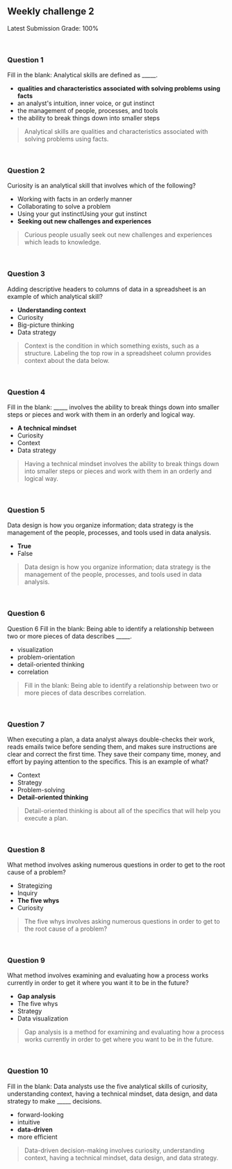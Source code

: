 ## Weekly challenge 2
Latest Submission Grade: 100%

&nbsp;

### Question 1

Fill in the blank: Analytical skills are defined as _____. 

* **qualities and characteristics associated with solving problems using facts**
* an analyst's intuition, inner voice, or gut instinct
* the management of people, processes, and tools 
* the ability to break things down into smaller steps

> Analytical skills are qualities and characteristics associated with solving problems using facts.

&nbsp;

### Question 2

Curiosity is an analytical skill that involves which of the following? 


* Working with facts in an orderly manner
* Collaborating to solve a problem 
* Using your gut instinctUsing your gut instinct
* **Seeking out new challenges and experiences**


> Curious people usually seek out new challenges and experiences which leads to knowledge. 

&nbsp;

### Question 3

Adding descriptive headers to columns of data in a spreadsheet is an example of which analytical skill?

* **Understanding context**
* Curiosity
* Big-picture thinking
* Data strategy

> Context is the condition in which something exists, such as a structure. Labeling the top row in a spreadsheet column provides context about the data below.

&nbsp;

### Question 4

Fill in the blank: _____ involves the ability to break things down into smaller steps or pieces and work with them in an orderly and logical way.

* **A technical mindset**
* Curiosity 
* Context
* Data strategy

> Having a technical mindset involves the ability to break things down into smaller steps or pieces and work with them in an orderly and logical way.

&nbsp;

### Question 5

Data design is how you organize information; data strategy is the management of the people, processes, and tools used in data analysis. 

* **True**
* False

> Data design is how you organize information; data strategy is the management of the people, processes, and tools used in data analysis. 

&nbsp;

### Question 6

Question 6
Fill in the blank: Being able to identify a relationship between two or more pieces of data describes _____.

* visualization 
* problem-orientation
* detail-oriented thinking
* correlation

> Fill in the blank: Being able to identify a relationship between two or more pieces of data describes correlation.

&nbsp;

### Question 7

When executing a plan, a data analyst always double-checks their work, reads emails twice before sending them, and makes sure instructions are clear and correct the first time. They save their company time, money, and effort by paying attention to the specifics. This is an example of what?

* Context
* Strategy
* Problem-solving 
* **Detail-oriented thinking**

> Detail-oriented thinking is about all of the specifics that will help you execute a plan.

&nbsp;

### Question 8

What method involves asking numerous questions in order to get to the root cause of a problem?

* Strategizing
* Inquiry
* **The five whys**
* Curiosity

> The five whys involves asking numerous questions in order to get to the root cause of a problem?

&nbsp;

### Question 9

What method involves examining and evaluating how a process works currently in order to get it where you want it to be in the future?

* **Gap analysis** 
* The five whys
* Strategy
* Data visualization

> Gap analysis is a method for examining and evaluating how a process works currently in order to get where you want to be in the future.

&nbsp;

### Question 10

Fill in the blank: Data analysts use the five analytical skills of curiosity, understanding context, having a technical mindset, data design, and data strategy to make _____ decisions.

* forward-looking
* intuitive
* **data-driven**
* more efficient

>Data-driven decision-making involves curiosity, understanding context, having a technical mindset, data design, and data strategy.
